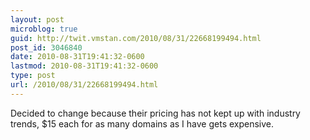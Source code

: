 ```yaml
---
layout: post
microblog: true
guid: http://twit.vmstan.com/2010/08/31/22668199494.html
post_id: 3046840
date: 2010-08-31T19:41:32-0600
lastmod: 2010-08-31T19:41:32-0600
type: post
url: /2010/08/31/22668199494.html
---
```

Decided to change because their pricing has not kept up with industry trends, $15 each for as many domains as I have gets expensive.
